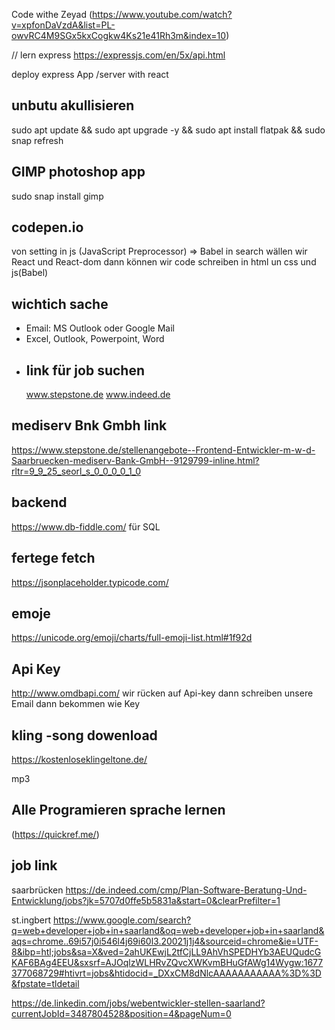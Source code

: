  Code withe Zeyad
 (https://www.youtube.com/watch?v=xpfonDaVzdA&list=PL-owvRC4M9SGx5kxCogkw4Ks21e41Rh3m&index=10)

// lern express
https://expressjs.com/en/5x/api.html


 deploy express App /server with react

## unbutu akullisieren
 sudo apt update && sudo apt upgrade -y && sudo apt install flatpak && sudo snap refresh

## GIMP photoshop app
 sudo snap install gimp

 ## codepen.io
 von setting  in js (JavaScript Preprocessor) => Babel 
 in search wällen wir React und React-dom
 dann können wir code schreiben in html un css und js(Babel)

 ## wichtich sache
 - Email: MS Outlook oder Google Mail
 - Excel, Outlook, Powerpoint, Word
- ## link für job suchen
   www.stepstone.de
   www.indeed.de


## mediserv Bnk Gmbh link
https://www.stepstone.de/stellenangebote--Frontend-Entwickler-m-w-d-Saarbruecken-mediserv-Bank-GmbH--9129799-inline.html?rltr=9_9_25_seorl_s_0_0_0_0_1_0
   ## backend
   https://www.db-fiddle.com/ 
   für SQL
   
   ## fertege fetch
   https://jsonplaceholder.typicode.com/
   ## emoje
   https://unicode.org/emoji/charts/full-emoji-list.html#1f92d

   ## Api Key
   http://www.omdbapi.com/ 
   wir rücken auf Api-key 
   dann schreiben unsere Email 
   dann bekommen wie Key

   ## kling -song dowenload
   https://kostenloseklingeltone.de/

   mp3


   ## Alle Programieren sprache lernen
   (https://quickref.me/)

   ## job link
saarbrücken
   https://de.indeed.com/cmp/Plan-Software-Beratung-Und-Entwicklung/jobs?jk=5707d0ffe5b5831a&start=0&clearPrefilter=1

   st.ingbert
   https://www.google.com/search?q=web+developer+job+in+saarland&oq=web+developer+job+in+saarland&aqs=chrome..69i57j0i546l4j69i60l3.20021j1j4&sourceid=chrome&ie=UTF-8&ibp=htl;jobs&sa=X&ved=2ahUKEwjL2tfCjLL9AhVhSPEDHYb3AEUQudcGKAF6BAg4EEU&sxsrf=AJOqlzWLHRvZQvcXWKvmBHuGfAWg14Wygw:1677377068729#htivrt=jobs&htidocid=_DXxCM8dNlcAAAAAAAAAAA%3D%3D&fpstate=tldetail


   https://de.linkedin.com/jobs/webentwickler-stellen-saarland?currentJobId=3487804528&position=4&pageNum=0